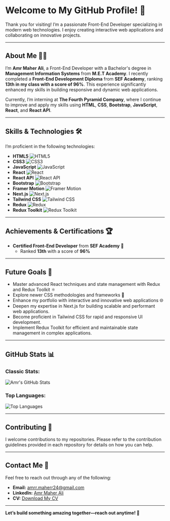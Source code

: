 # Welcome to My GitHub Profile! 👋

Thank you for visiting! I’m a passionate Front-End Developer specializing in modern web technologies. I enjoy creating interactive web applications and collaborating on innovative projects.

---

## About Me 🧑‍💻

I’m **Amr Maher Ali**, a Front-End Developer with a Bachelor's degree in **Management Information Systems** from **M.E.T Academy**.
I recently completed a **Front-End Development Diploma** from **SEF Academy**, ranking **13th in my class with a score of 96%**. This experience significantly enhanced my skills in building responsive and dynamic web applications.

Currently, I’m interning at **The Fourth Pyramid Company**, where I continue to improve and apply my skills using **HTML**, **CSS**, **Bootstrap**, **JavaScript**, **React**, and **React API**.

---

## Skills & Technologies 🛠️

I’m proficient in the following technologies:

- **HTML5** ![HTML5](https://img.shields.io/badge/HTML5-E34F26?style=flat&logo=html5&logoColor=white)
- **CSS3** ![CSS3](https://img.shields.io/badge/CSS3-1572B6?style=flat&logo=css3&logoColor=white)
- **JavaScript** ![JavaScript](https://img.shields.io/badge/JavaScript-F7DF1E?style=flat&logo=javascript&logoColor=black)
- **React** ![React](https://img.shields.io/badge/React-61DAFB?style=flat&logo=react&logoColor=black)
- **React API** ![React API](https://img.shields.io/badge/React_API-61DAFB?style=flat&logo=react&logoColor=black)
- **Bootstrap** ![Bootstrap](https://img.shields.io/badge/Bootstrap-563D7C?style=flat&logo=bootstrap&logoColor=white)
- **Framer Motion** ![Framer Motion](https://img.shields.io/badge/Framer_Motion-00D8FF?style=flat&logo=framer&logoColor=white)
- **Next.js** ![Next.js](https://img.shields.io/badge/Next.js-000000?style=flat&logo=nextdotjs&logoColor=white)
- **Tailwind CSS** ![Tailwind CSS](https://img.shields.io/badge/Tailwind_CSS-38B2AC?style=flat&logo=tailwind-css&logoColor=white)
- **Redux** ![Redux](https://img.shields.io/badge/Redux-764ABC?style=flat&logo=redux&logoColor=white)
- **Redux Toolkit** ![Redux Toolkit](https://img.shields.io/badge/Redux_Toolkit-764ABC?style=flat&logo=redux&logoColor=white)

---

## Achievements & Certifications 🏆

- **Certified Front-End Developer** from **SEF Academy** 🏅
  - Ranked **13th** with a score of **96%**

---

## Future Goals 🚀

- Master advanced React techniques and state management with Redux and Redux Toolkit ⚛️
- Explore newer CSS methodologies and frameworks 🎨
- Enhance my portfolio with interactive and innovative web applications 🌐
- Deepen my expertise in Next.js for building scalable and performant web applications.
- Become proficient in Tailwind CSS for rapid and responsive UI development.
- Implement Redux Toolkit for efficient and maintainable state management in complex applications.

---

## GitHub Stats 📊

### Classic Stats:
![Amr's GitHub Stats](https://github-readme-stats.vercel.app/api?username=Amrr-Maherr&show_icons=true&theme=radical&hide_title=true&count_private=true)

### Top Languages:
![Top Languages](https://github-readme-stats.vercel.app/api/top-langs/?username=Amrr-Maherr&layout=compact&theme=radical)

---

## Contributing 🤝

I welcome contributions to my repositories. Please refer to the contribution guidelines provided in each repository for details on how you can help.

---

## Contact Me 📧

Feel free to reach out through any of the following:

- **Email:** [amrr.maherr24@gmail.com](mailto:amrr.maherr24@gmail.com)
- **LinkedIn:** [Amr Maher Ali](https://www.linkedin.com/in/Amrr-Maherr)
- **CV:** [Download My CV](https://drive.google.com/file/d/1fXuG-6qQqslxziECukrxc59tOENOhVER/view?usp=drive_link)

---

**Let’s build something amazing together—reach out anytime! 🚀**
